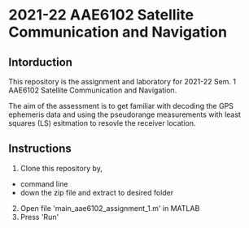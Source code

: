 # 2021-22 AAE6102 Satellite Communication and Navigation
## Intorduction

This repository is the assignment and laboratory for 2021-22 Sem. 1 AAE6102 Satellite Communication and Navigation. 

The aim of the assessment is to get familiar with decoding the GPS ephemeris data and using the pseudorange measurements with least squares (LS) esitmation to resovle the receiver location. 


## Instructions

1. Clone this repository by,
 - command line
 - down the zip file and extract to desired folder
2. Open file 'main_aae6102_assignment_1.m' in MATLAB
3. Press 'Run'

